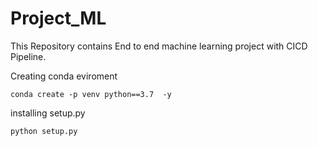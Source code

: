 # Project_ML
This Repository contains End to end machine learning project with CICD Pipeline.

Creating conda eviroment
```
conda create -p venv python==3.7  -y
```

installing setup.py
```
python setup.py
```
